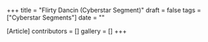 +++
title = "Flirty Dancin (Cyberstar Segment)"
draft = false
tags = ["Cyberstar Segments"]
date = ""

[Article]
contributors = []
gallery = []
+++